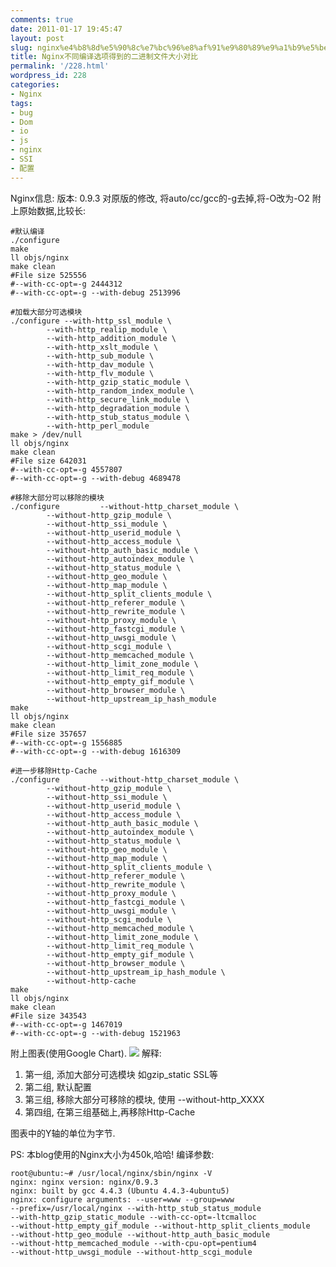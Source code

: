 ```yaml
---
comments: true
date: 2011-01-17 19:45:47
layout: post
slug: nginx%e4%b8%8d%e5%90%8c%e7%bc%96%e8%af%91%e9%80%89%e9%a1%b9%e5%be%97%e5%88%b0%e7%9a%84%e4%ba%8c%e8%bf%9b%e5%88%b6%e6%96%87%e4%bb%b6%e5%a4%a7%e5%b0%8f%e5%af%b9%e6%af%94
title: Nginx不同编译选项得到的二进制文件大小对比
permalink: '/228.html'
wordpress_id: 228
categories:
- Nginx
tags:
- bug
- Dom
- io
- js
- nginx
- SSI
- 配置
---
```


Nginx信息:
版本: 0.9.3
对原版的修改, 将auto/cc/gcc的-g去掉,将-O改为-O2
附上原始数据,比较长:

    
    
    #默认编译
    ./configure
    make
    ll objs/nginx
    make clean
    #File size 525556
    #--with-cc-opt=-g 2444312
    #--with-cc-opt=-g --with-debug 2513996
    
    #加载大部分可选模块
    ./configure --with-http_ssl_module \
            --with-http_realip_module \
            --with-http_addition_module \
            --with-http_xslt_module \
            --with-http_sub_module \
            --with-http_dav_module \
            --with-http_flv_module \
            --with-http_gzip_static_module \
            --with-http_random_index_module \
            --with-http_secure_link_module \
            --with-http_degradation_module \
            --with-http_stub_status_module \
            --with-http_perl_module
    make > /dev/null
    ll objs/nginx
    make clean
    #File size 642031
    #--with-cc-opt=-g 4557807
    #--with-cc-opt=-g --with-debug 4689478
    
    #移除大部分可以移除的模块
    ./configure         --without-http_charset_module \
            --without-http_gzip_module \
            --without-http_ssi_module \
            --without-http_userid_module \
            --without-http_access_module \
            --without-http_auth_basic_module \
            --without-http_autoindex_module \
            --without-http_status_module \
            --without-http_geo_module \
            --without-http_map_module \
            --without-http_split_clients_module \
            --without-http_referer_module \
            --without-http_rewrite_module \
            --without-http_proxy_module \
            --without-http_fastcgi_module \
            --without-http_uwsgi_module \
            --without-http_scgi_module \
            --without-http_memcached_module \
            --without-http_limit_zone_module \
            --without-http_limit_req_module \
            --without-http_empty_gif_module \
            --without-http_browser_module \
            --without-http_upstream_ip_hash_module
    make
    ll objs/nginx
    make clean
    #File size 357657
    #--with-cc-opt=-g 1556885
    #--with-cc-opt=-g --with-debug 1616309
    
    #进一步移除Http-Cache
    ./configure         --without-http_charset_module \
            --without-http_gzip_module \
            --without-http_ssi_module \
            --without-http_userid_module \
            --without-http_access_module \
            --without-http_auth_basic_module \
            --without-http_autoindex_module \
            --without-http_status_module \
            --without-http_geo_module \
            --without-http_map_module \
            --without-http_split_clients_module \
            --without-http_referer_module \
            --without-http_rewrite_module \
            --without-http_proxy_module \
            --without-http_fastcgi_module \
            --without-http_uwsgi_module \
            --without-http_scgi_module \
            --without-http_memcached_module \
            --without-http_limit_zone_module \
            --without-http_limit_req_module \
            --without-http_empty_gif_module \
            --without-http_browser_module \
            --without-http_upstream_ip_hash_module \
            --without-http-cache
    make
    ll objs/nginx
    make clean
    #File size 343543
    #--with-cc-opt=-g 1467019
    #--with-cc-opt=-g --with-debug 1521963
    


  

附上图表(使用Google Chart).
![](https://chart.googleapis.com/chart?cht=bvg&chs=700x250&chd=t:642031,525556,357657,343543|4557807,2444312,1556885,1467019|4689478,2513996,1616309,1521963&chco=4d89f9,c6d9fd,0000FF&chxt=y&chds=0,5000000&chxr=0,0,5000000&chdl=Normal|--with-cc-opt=-g|--with-cc-opt=-g%20--with-debug&chg=0,10)
解释:
1. 第一组, 添加大部分可选模块 如gzip_static SSL等
2. 第二组, 默认配置
3. 第三组, 移除大部分可移除的模块, 使用 --without-http_XXXX
4. 第四组, 在第三组基础上,再移除Http-Cache
  

图表中的Y轴的单位为字节.
  

PS: 本blog使用的Nginx大小为450k,哈哈!
编译参数:

    
    
    root@ubuntu:~# /usr/local/nginx/sbin/nginx -V
    nginx: nginx version: nginx/0.9.3
    nginx: built by gcc 4.4.3 (Ubuntu 4.4.3-4ubuntu5)
    nginx: configure arguments: --user=www --group=www 
    --prefix=/usr/local/nginx --with-http_stub_status_module 
    --with-http_gzip_static_module --with-cc-opt=-ltcmalloc 
    --without-http_empty_gif_module --without-http_split_clients_module 
    --without-http_geo_module --without-http_auth_basic_module 
    --without-http_memcached_module --with-cpu-opt=pentium4 
    --without-http_uwsgi_module --without-http_scgi_module
    
